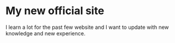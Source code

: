# My new official site
I learn a lot for the past few website and I want to update with new knowledge and new experience.
